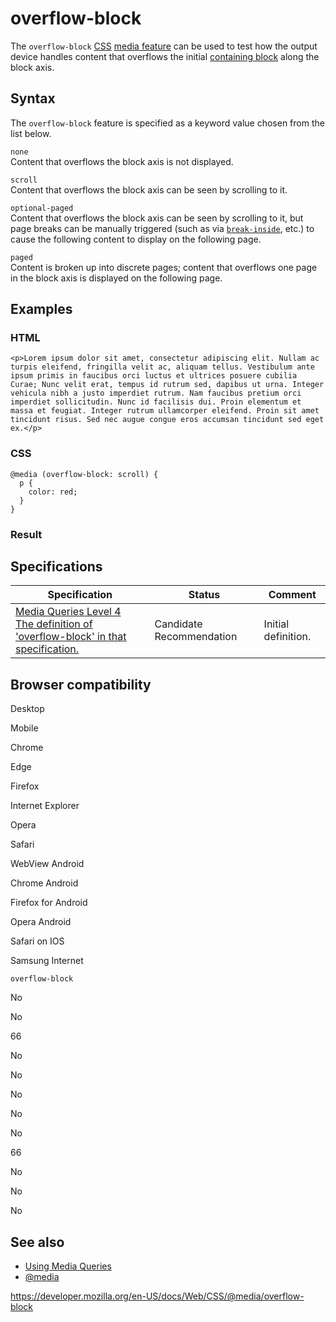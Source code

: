 # overflow-block

The `overflow-block` [CSS](https://developer.mozilla.org/en-US/docs/Web/CSS) [media feature](../media_queries/using_media_queries#media_features) can be used to test how the output device handles content that overflows the initial [containing block](../containing_block) along the block axis.

## Syntax

The `overflow-block` feature is specified as a keyword value chosen from the list below.

`none`  
Content that overflows the block axis is not displayed.

`scroll`  
Content that overflows the block axis can be seen by scrolling to it.

`optional-paged`  
Content that overflows the block axis can be seen by scrolling to it, but page breaks can be manually triggered (such as via [`break-inside`](../break-inside), etc.) to cause the following content to display on the following page.

`paged`  
Content is broken up into discrete pages; content that overflows one page in the block axis is displayed on the following page.

## Examples

### HTML

    <p>Lorem ipsum dolor sit amet, consectetur adipiscing elit. Nullam ac turpis eleifend, fringilla velit ac, aliquam tellus. Vestibulum ante ipsum primis in faucibus orci luctus et ultrices posuere cubilia Curae; Nunc velit erat, tempus id rutrum sed, dapibus ut urna. Integer vehicula nibh a justo imperdiet rutrum. Nam faucibus pretium orci imperdiet sollicitudin. Nunc id facilisis dui. Proin elementum et massa et feugiat. Integer rutrum ullamcorper eleifend. Proin sit amet tincidunt risus. Sed nec augue congue eros accumsan tincidunt sed eget ex.</p>

### CSS

    @media (overflow-block: scroll) {
      p {
        color: red;
      }
    }

### Result

## Specifications

<table><thead><tr class="header"><th>Specification</th><th>Status</th><th>Comment</th></tr></thead><tbody><tr class="odd"><td><a href="https://drafts.csswg.org/mediaqueries-4/#mf-overflow-block">Media Queries Level 4<br />
<span class="small">The definition of 'overflow-block' in that specification.</span></a></td><td><span class="spec-cr">Candidate Recommendation</span></td><td>Initial definition.</td></tr></tbody></table>

## Browser compatibility

Desktop

Mobile

Chrome

Edge

Firefox

Internet Explorer

Opera

Safari

WebView Android

Chrome Android

Firefox for Android

Opera Android

Safari on IOS

Samsung Internet

`overflow-block`

No

No

66

No

No

No

No

No

66

No

No

No

## See also

- [Using Media Queries](../media_queries/using_media_queries)
- [@media](../@media)

<a href="https://developer.mozilla.org/en-US/docs/Web/CSS/@media/overflow-block" class="_attribution-link">https://developer.mozilla.org/en-US/docs/Web/CSS/@media/overflow-block</a>
